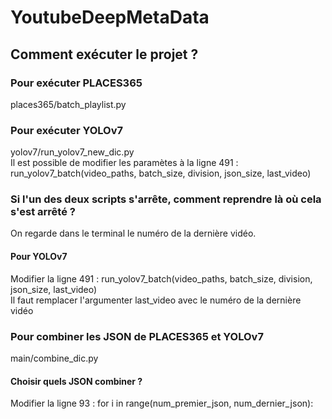 # YoutubeDeepMetaData

## Comment exécuter le projet ?
### Pour exécuter PLACES365
places365/batch_playlist.py

### Pour exécuter YOLOv7
yolov7/run_yolov7_new_dic.py  
Il est possible de modifier les paramètes à la ligne 491 :
run_yolov7_batch(video_paths, batch_size, division, json_size, last_video)

### Si l'un des deux scripts s'arrête, comment reprendre là où cela s'est arrêté ?
On regarde dans le terminal le numéro de la dernière vidéo.
#### Pour YOLOv7
Modifier la ligne 491 : run_yolov7_batch(video_paths, batch_size, division, json_size, last_video)  
Il faut remplacer l'argumenter last_video avec le numéro de la dernière vidéo

### Pour combiner les JSON de PLACES365 et YOLOv7
main/combine_dic.py  
#### Choisir quels JSON combiner ?
Modifier la ligne 93 : for i in range(num_premier_json, num_dernier_json):
